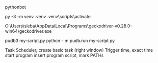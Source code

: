 pythonbot

py -3 -m venv .venv
.venv\scripts\activate

C:\Users\sleba\AppData\Local\Programs\geckodriver-v0.28.0-win64\geckodriver.exe

pudb3 my-script.py
python - m pudb.run my-script.py

Task Scheduler, create basic task (right window)
Trigger time, exact time
start program
insert program script, mark PATHs

